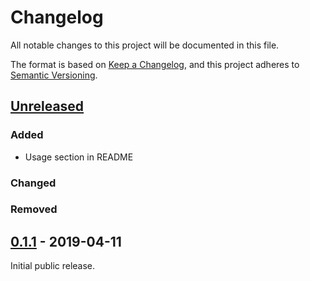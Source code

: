 # Changelog
All notable changes to this project will be documented in this file.

The format is based on [Keep a Changelog](https://keepachangelog.com/en/1.0.0/), and this project adheres to [Semantic Versioning](https://semver.org/spec/v2.0.0.html).

## [Unreleased]

### Added

- Usage section in README

### Changed

### Removed

## [0.1.1] - 2019-04-11

Initial public release.


[Unreleased]: https://github.com/daveio/zt/compare/v0.1.1...HEAD
[0.1.1]: https://github.com/daveio/zt/releases/tag/v0.1.1
